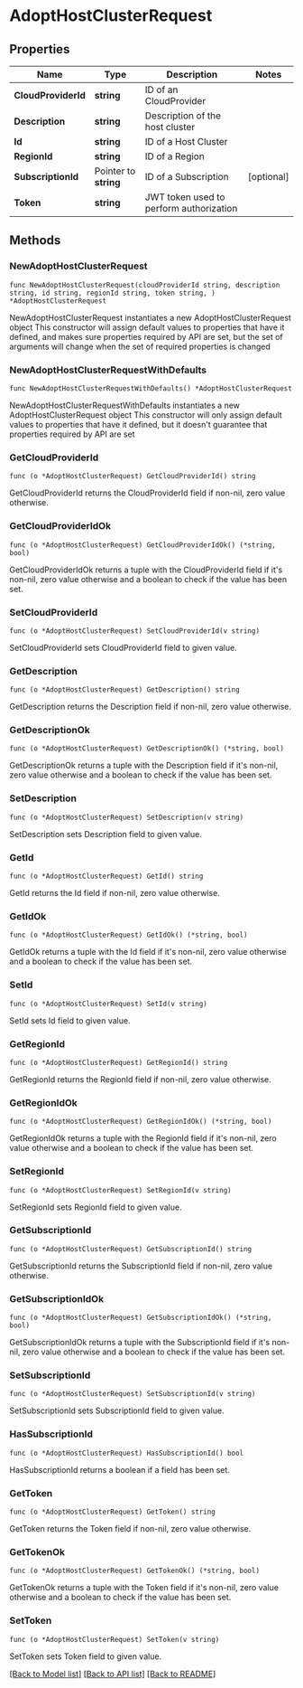 # AdoptHostClusterRequest

## Properties

Name | Type | Description | Notes
------------ | ------------- | ------------- | -------------
**CloudProviderId** | **string** | ID of an CloudProvider | 
**Description** | **string** | Description of the host cluster | 
**Id** | **string** | ID of a Host Cluster | 
**RegionId** | **string** | ID of a Region | 
**SubscriptionId** | Pointer to **string** | ID of a Subscription | [optional] 
**Token** | **string** | JWT token used to perform authorization | 

## Methods

### NewAdoptHostClusterRequest

`func NewAdoptHostClusterRequest(cloudProviderId string, description string, id string, regionId string, token string, ) *AdoptHostClusterRequest`

NewAdoptHostClusterRequest instantiates a new AdoptHostClusterRequest object
This constructor will assign default values to properties that have it defined,
and makes sure properties required by API are set, but the set of arguments
will change when the set of required properties is changed

### NewAdoptHostClusterRequestWithDefaults

`func NewAdoptHostClusterRequestWithDefaults() *AdoptHostClusterRequest`

NewAdoptHostClusterRequestWithDefaults instantiates a new AdoptHostClusterRequest object
This constructor will only assign default values to properties that have it defined,
but it doesn't guarantee that properties required by API are set

### GetCloudProviderId

`func (o *AdoptHostClusterRequest) GetCloudProviderId() string`

GetCloudProviderId returns the CloudProviderId field if non-nil, zero value otherwise.

### GetCloudProviderIdOk

`func (o *AdoptHostClusterRequest) GetCloudProviderIdOk() (*string, bool)`

GetCloudProviderIdOk returns a tuple with the CloudProviderId field if it's non-nil, zero value otherwise
and a boolean to check if the value has been set.

### SetCloudProviderId

`func (o *AdoptHostClusterRequest) SetCloudProviderId(v string)`

SetCloudProviderId sets CloudProviderId field to given value.


### GetDescription

`func (o *AdoptHostClusterRequest) GetDescription() string`

GetDescription returns the Description field if non-nil, zero value otherwise.

### GetDescriptionOk

`func (o *AdoptHostClusterRequest) GetDescriptionOk() (*string, bool)`

GetDescriptionOk returns a tuple with the Description field if it's non-nil, zero value otherwise
and a boolean to check if the value has been set.

### SetDescription

`func (o *AdoptHostClusterRequest) SetDescription(v string)`

SetDescription sets Description field to given value.


### GetId

`func (o *AdoptHostClusterRequest) GetId() string`

GetId returns the Id field if non-nil, zero value otherwise.

### GetIdOk

`func (o *AdoptHostClusterRequest) GetIdOk() (*string, bool)`

GetIdOk returns a tuple with the Id field if it's non-nil, zero value otherwise
and a boolean to check if the value has been set.

### SetId

`func (o *AdoptHostClusterRequest) SetId(v string)`

SetId sets Id field to given value.


### GetRegionId

`func (o *AdoptHostClusterRequest) GetRegionId() string`

GetRegionId returns the RegionId field if non-nil, zero value otherwise.

### GetRegionIdOk

`func (o *AdoptHostClusterRequest) GetRegionIdOk() (*string, bool)`

GetRegionIdOk returns a tuple with the RegionId field if it's non-nil, zero value otherwise
and a boolean to check if the value has been set.

### SetRegionId

`func (o *AdoptHostClusterRequest) SetRegionId(v string)`

SetRegionId sets RegionId field to given value.


### GetSubscriptionId

`func (o *AdoptHostClusterRequest) GetSubscriptionId() string`

GetSubscriptionId returns the SubscriptionId field if non-nil, zero value otherwise.

### GetSubscriptionIdOk

`func (o *AdoptHostClusterRequest) GetSubscriptionIdOk() (*string, bool)`

GetSubscriptionIdOk returns a tuple with the SubscriptionId field if it's non-nil, zero value otherwise
and a boolean to check if the value has been set.

### SetSubscriptionId

`func (o *AdoptHostClusterRequest) SetSubscriptionId(v string)`

SetSubscriptionId sets SubscriptionId field to given value.

### HasSubscriptionId

`func (o *AdoptHostClusterRequest) HasSubscriptionId() bool`

HasSubscriptionId returns a boolean if a field has been set.

### GetToken

`func (o *AdoptHostClusterRequest) GetToken() string`

GetToken returns the Token field if non-nil, zero value otherwise.

### GetTokenOk

`func (o *AdoptHostClusterRequest) GetTokenOk() (*string, bool)`

GetTokenOk returns a tuple with the Token field if it's non-nil, zero value otherwise
and a boolean to check if the value has been set.

### SetToken

`func (o *AdoptHostClusterRequest) SetToken(v string)`

SetToken sets Token field to given value.



[[Back to Model list]](../README.md#documentation-for-models) [[Back to API list]](../README.md#documentation-for-api-endpoints) [[Back to README]](../README.md)


